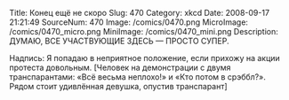 Title: Конец ещё не скоро 
Slug: 470 
Category: xkcd 
Date: 2008-09-17 21:21:49 
SourceNum: 470 
Image: /comics/0470.png 
MicroImage: /comics/0470_micro.png 
MiniImage: /comics/0470_mini.png 
Description: ДУМАЮ, ВСЕ УЧАСТВУЮЩИЕ ЗДЕСЬ — ПРОСТО СУПЕР. 

Надпись: Я попадаю в неприятное положение, если прихожу на акции протеста довольным.
[Человек на демонстрации с двумя транспарантами: «Всё весьма неплохо!» и «Кто потом в срэббл?». Рядом стоит удивлённая девушка, опустив транспарант]